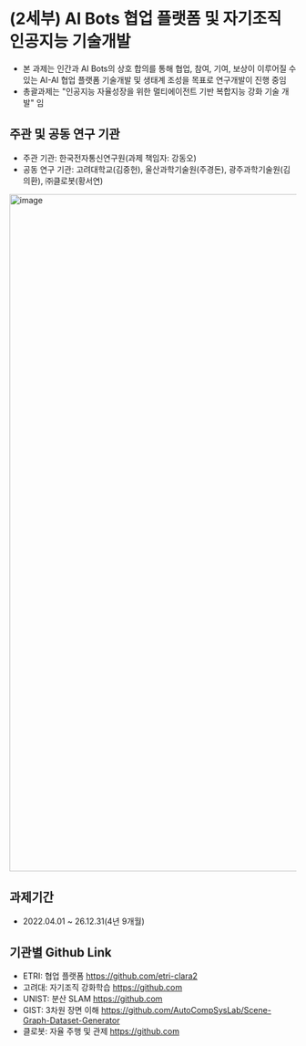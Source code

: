 # (2세부) AI Bots 협업 플랫폼 및 자기조직 인공지능 기술개발
- 본 과제는 인간과 AI Bots의 상호 합의를 통해 협업, 참여, 기여, 보상이 이루어질 수 있는
  AI-AI 협업 플랫폼 기술개발 및 생태계 조성을 목표로 연구개발이 진행 중임
- 총괄과제는 "인공지능 자율성장을 위한 멀티에이전트 기반 복합지능 강화 기술 개발" 임
 
       
## 주관 및 공동 연구 기관
- 주관 기관: 한국전자통신연구원(과제 책임자: 강동오)
- 공동 연구 기관: 고려대학교(김중헌), 울산과학기술원(주경돈), 광주과학기술원(김의환), ㈜클로봇(황서연)
 
<img width="1188" alt="image" src="https://github.com/etri-clara2/etri-clara2/assets/147488330/6f634651-71b0-4382-a395-ebe4280d3682">

## 과제기간
- 2022.04.01 ~ 26.12.31(4년 9개월)

## 기관별 Github Link
- ETRI: 협업 플랫폼 <https://github.com/etri-clara2>
- 고려대: 자기조직 강화학습 <https://github.com>
- UNIST: 분산 SLAM <https://github.com>
- GIST: 3차원 장면 이해 <https://github.com/AutoCompSysLab/Scene-Graph-Dataset-Generator>
- 클로봇: 자율 주행 및 관제 <https://github.com>
